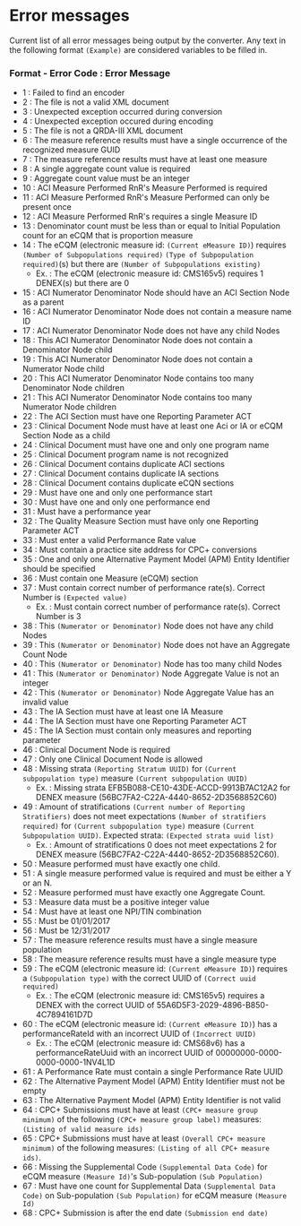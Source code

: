 # Error messages
Current list of all error messages being output by the converter.
Any text in the following format `(Example)` are considered variables to be filled in.

### Format - Error Code : Error Message
* 1 : Failed to find an encoder
* 2 : The file is not a valid XML document
* 3 : Unexpected exception occurred during conversion
* 4 : Unexpected exception occured during encoding
* 5 : The file is not a QRDA-III XML document
* 6 : The measure reference results must have a single occurrence of the recognized measure GUID
* 7 : The measure reference results must have at least one measure
* 8 : A single aggregate count value is required
* 9 : Aggregate count value must be an integer
* 10 : ACI Measure Performed RnR's Measure Performed is required
* 11 : ACI Measure Performed RnR's Measure Performed can only be present once
* 12 : ACI Measure Performed RnR's requires a single Measure ID
* 13 : Denominator count must be less than or equal to Initial Population count for an eCQM that is proportion measure
* 14 : The eCQM (electronic measure id: `(Current eMeasure ID)`) requires `(Number of Subpopulations required)` `(Type of Subpopulation required)`(s) but there are `(Number of Subpopulations existing)`
  * Ex. : The eCQM (electronic measure id: CMS165v5) requires 1 DENEX(s) but there are 0
* 15 : ACI Numerator Denominator Node should have an ACI Section Node as a parent
* 16 : ACI Numerator Denominator Node does not contain a measure name ID
* 17 : ACI Numerator Denominator Node does not have any child Nodes
* 18 : This ACI Numerator Denominator Node does not contain a Denominator Node child
* 19 : This ACI Numerator Denominator Node does not contain a Numerator Node child
* 20 : This ACI Numerator Denominator Node contains too many Denominator Node children
* 21 : This ACI Numerator Denominator Node contains too many Numerator Node children
* 22 : The ACI Section must have one Reporting Parameter ACT
* 23 : Clinical Document Node must have at least one Aci or IA or eCQM Section Node as a child
* 24 : Clinical Document must have one and only one program name
* 25 : Clinical Document program name is not recognized
* 26 : Clinical Document contains duplicate ACI sections
* 27 : Clinical Document contains duplicate IA sections
* 28 : Clinical Document contains duplicate eCQN sections
* 29 : Must have one and only one performance start
* 30 : Must have one and only one performance end
* 31 : Must have a performance year
* 32 : The Quality Measure Section must have only one Reporting Parameter ACT
* 33 : Must enter a valid Performance Rate value
* 34 : Must contain a practice site address for CPC+ conversions
* 35 : One and only one Alternative Payment Model (APM) Entity Identifier should be specified
* 36 : Must contain one Measure (eCQM) section
* 37 : Must contain correct number of performance rate(s). Correct Number is `(Expected value)`
  * Ex. : Must contain correct number of performance rate(s). Correct Number is 3
* 38 : This `(Numerator or Denominator)` Node does not have any child Nodes
* 39 : This `(Numerator or Denominator)` Node does not have an Aggregate Count Node
* 40 : This `(Numerator or Denominator)` Node has too many child Nodes
* 41 : This `(Numerator or Denominator)` Node Aggregate Value is not an integer
* 42 : This `(Numerator or Denominator)` Node Aggregate Value has an invalid value
* 43 : The IA Section must have at least one IA Measure
* 44 : The IA Section must have one Reporting Parameter ACT
* 45 : The IA Section must contain only measures and reporting parameter
* 46 : Clinical Document Node is required
* 47 : Only one Clinical Document Node is allowed
* 48 : Missing strata `(Reporting Stratum UUID)` for `(Current subpopulation type)` measure `(Current subpopulation UUID)`
  * Ex. : Missing strata EFB5B088-CE10-43DE-ACCD-9913B7AC12A2 for DENEX measure (56BC7FA2-C22A-4440-8652-2D3568852C60)
* 49 : Amount of stratifications `(Current number of Reporting Stratifiers)` does not meet expectations `(Number of stratifiers required)` for `(Current subpopulation type)` measure `(Current Subpopulation UUID)`. Expected strata: `(Expected strata uuid list)`
  * Ex. : Amount of stratifications 0 does not meet expectations 2 for DENEX measure (56BC7FA2-C22A-4440-8652-2D3568852C60).
* 50 : Measure performed must have exactly one child.
* 51 : A single measure performed value is required and must be either a Y or an N.
* 52 : Measure performed must have exactly one Aggregate Count.
* 53 : Measure data must be a positive integer value
* 54 : Must have at least one NPI/TIN combination
* 55 : Must be 01/01/2017
* 56 : Must be 12/31/2017
* 57 : The measure reference results must have a single measure population
* 58 : The measure reference results must have a single measure type
* 59 : The eCQM (electronic measure id: `(Current eMeasure ID)`) requires a `(Subpopulation type)` with the correct UUID of `(Correct uuid required)`
  * Ex. : The eCQM (electronic measure id: CMS165v5) requires a DENEX with the correct UUID of 55A6D5F3-2029-4896-B850-4C7894161D7D
* 60 : The eCQM (electronic measure id: `(Current eMeasure ID)`) has a performanceRateId with an incorrect UUID of `(Incorrect UUID)`
  * Ex. : The eCQM (electronic measure id: CMS68v6) has a performanceRateUuid with an incorrect UUID of 00000000-0000-0000-0000-1NV4L1D
* 61 : A Performance Rate must contain a single Performance Rate UUID
* 62 : The Alternative Payment Model (APM) Entity Identifier must not be empty
* 63 : The Alternative Payment Model (APM) Entity Identifier is not valid
* 64 : CPC+ Submissions must have at least `(CPC+ measure group minimum)` of the following `(CPC+ measure group label)` measures: `(Listing of valid measure ids)`
* 65 : CPC+ Submissions must have at least `(Overall CPC+ measure minimum)` of the following measures: `(Listing of all CPC+ measure ids)`.
* 66 : Missing the Supplemental Code `(Supplemental Data Code)` for eCQM measure `(Measure Id)`'s Sub-population `(Sub Population)`
* 67 : Must have one count for Supplemental Data `(Supplemental Data Code)` on Sub-population `(Sub Population)` for eCQM measure `(Measure Id)`
* 68 : CPC+ Submission is after the end date `(Submission end date)`
